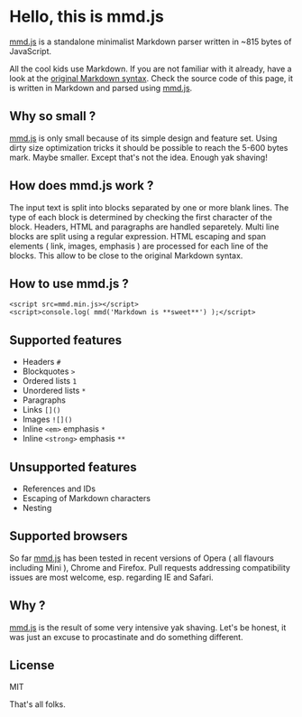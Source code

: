 # Hello, this is mmd.js

[mmd.js](mmd.js) is a standalone minimalist Markdown parser written in ~815 bytes of JavaScript.

All the cool kids use Markdown. If you are not familiar with it already, have a look at the [original Markdown syntax](http://daringfireball.net/projects/markdown/syntax). Check the source code of this page, it is written in Markdown and parsed using [mmd.js](mmd.js).

## Why so small ?

[mmd.js](mmd.js) is only small because of its simple design and feature set. Using dirty size optimization tricks it should be possible to reach the 5-600 bytes mark. Maybe smaller. Except that's not the idea. Enough yak shaving!

## How does **mmd.js** work ?

The input text is split into blocks separated by one or more blank lines. The type of each block is determined by checking the first character of the block. Headers, HTML and paragraphs are handled separetely. Multi line blocks are split using a regular expression. HTML escaping and span elements ( link, images, emphasis ) are processed for each line of the blocks. This allow to be close to the original Markdown syntax.

## How to use **mmd.js** ?

    <script src=mmd.min.js></script>
	<script>console.log( mmd('Markdown is **sweet**') );</script>

## Supported features

* Headers `#` 
* Blockquotes `>`
* Ordered lists `1`
* Unordered lists `*`
* Paragraphs
* Links `[]()`
* Images `![]()`
* Inline `<em>` emphasis `*`
* Inline `<strong>` emphasis `**`

## Unsupported features

* References and IDs
* Escaping of Markdown characters
* Nesting

## Supported browsers

So far [mmd.js](mmd.js) has been tested in recent versions of Opera ( all flavours including Mini ), Chrome and Firefox. Pull requests addressing compatibility issues are most welcome, esp. regarding IE and Safari.

## Why ?

[mmd.js](mmd.js) is the result of some very intensive yak shaving. Let's be honest, it was just an excuse to procastinate and do something different.

## License

MIT

That's all folks.
